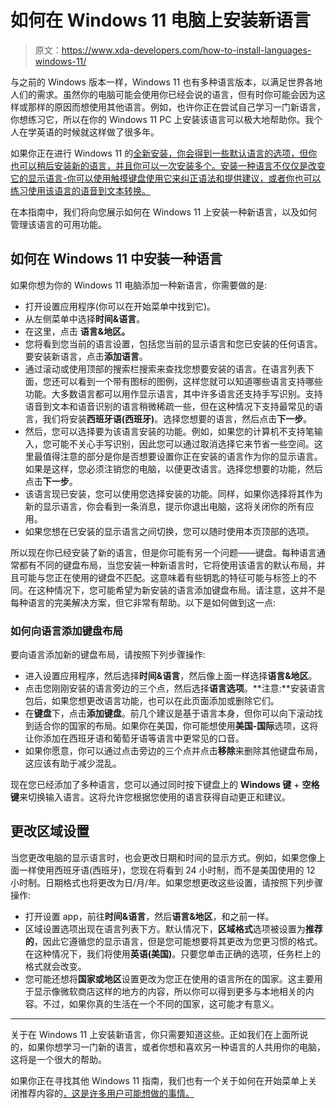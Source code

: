 # 如何在 Windows 11 电脑上安装新语言

> 原文：<https://www.xda-developers.com/how-to-install-languages-windows-11/>

与之前的 Windows 版本一样，Windows 11 也有多种语言版本，以满足世界各地人们的需求。虽然你的电脑可能会使用你已经会说的语言，但有时你可能会因为这样或那样的原因而想使用其他语言。例如，也许你正在尝试自己学习一门新语言，你想练习它，所以在你的 Windows 11 PC 上安装该语言可以极大地帮助你。我个人在学英语的时候就这样做了很多年。

如果你正在进行 Windows 11 的[全新安装，你会得到一些默认语言的选项，但你也可以稍后安装新的语言，并且你可以一次安装多个。安装一种语言不仅仅是改变它的显示语言-你可以使用触摸键盘使用它来纠正语法和提供建议，或者你也可以练习使用该语言的语音到文本转换。](https://www.xda-developers.com/download-windows-11/)

在本指南中，我们将向您展示如何在 Windows 11 上安装一种新语言，以及如何管理该语言的可用功能。

## 如何在 Windows 11 中安装一种语言

如果你想为你的 Windows 11 电脑添加一种新语言，你需要做的是:

*   打开设置应用程序(你可以在开始菜单中找到它)。
*   从左侧菜单中选择**时间&语言**。
*   在这里，点击 ****语言&地区。****
*   您将看到您当前的语言设置，包括您当前的显示语言和您已安装的任何语言。要安装新语言，点击**添加语言**。
*   通过滚动或使用顶部的搜索栏搜索来查找您想要安装的语言。在语言列表下面，您还可以看到一个带有图标的图例，这样您就可以知道哪些语言支持哪些功能。大多数语言都可以用作显示语言，其中许多语言还支持手写识别。支持语音到文本和语音识别的语言稍微稀疏一些，但在这种情况下支持最常见的语言，我们将安装**西班牙语(西班牙)**。选择您想要的语言，然后点击**下一步**。
*   然后，您可以选择要为该语言安装的功能。例如，如果您的计算机不支持笔输入，您可能不关心手写识别，因此您可以通过取消选择它来节省一些空间。这里最值得注意的部分是你是否想要设置你正在安装的语言作为你的显示语言。如果是这样，您必须注销您的电脑，以便更改语言。选择您想要的功能，然后点击**下一步**。
*   该语言现已安装，您可以使用您选择安装的功能。同样，如果你选择将其作为新的显示语言，你会看到一条消息，提示你退出电脑，这将关闭你的所有应用。
*   如果您想在已安装的显示语言之间切换，您可以随时使用本页顶部的选项。

所以现在你已经安装了新的语言，但是你可能有另一个问题——键盘。每种语言通常都有不同的键盘布局，当您安装一种新语言时，它将使用该语言的默认布局，并且可能与您正在使用的键盘不匹配。这意味着有些钥匙的特征可能与标签上的不同。在这种情况下，您可能希望为新安装的语言添加键盘布局。请注意，这并不是每种语言的完美解决方案，但它非常有帮助。以下是如何做到这一点:

### 如何向语言添加键盘布局

要向语言添加新的键盘布局，请按照下列步骤操作:

*   进入设置应用程序，然后选择**时间&语言**，然后像上面一样选择**语言&地区**。
*   点击您刚刚安装的语言旁边的三个点，然后选择**语言选项**。**注意:**安装语言包后，如果您想更改语言功能，也可以在此页面添加或删除它们。
*   在**键盘**下，点击**添加键盘**。前几个建议是基于语言本身，但你可以向下滚动找到适合你的国家的布局。如果你在美国，你可能想使用**美国-国际**选项，这将让你添加在西班牙语和葡萄牙语等语言中更常见的口音。
*   如果你愿意，你可以通过点击旁边的三个点并点击**移除**来删除其他键盘布局，这应该有助于减少混乱。

现在您已经添加了多种语言，您可以通过同时按下键盘上的 **Windows 键** + **空格键**来切换输入语言。这将允许您根据您使用的语言获得自动更正和建议。

## 更改区域设置

当您更改电脑的显示语言时，也会更改日期和时间的显示方式。例如，如果您像上面一样使用西班牙语(西班牙)，您现在将看到 24 小时制，而不是美国使用的 12 小时制。日期格式也将更改为日/月/年。如果您想更改这些设置，请按照下列步骤操作:

*   打开设置 app，前往**时间&语言**，然后**语言&地区**，和之前一样。
*   区域设置选项出现在语言列表下方。默认情况下，**区域格式**选项被设置为**推荐的**，因此它遵循您的显示语言，但是您可能想要将其更改为您更习惯的格式。在这种情况下，我们将使用**英语(美国)**。只要您单击正确的选项，任务栏上的格式就会改变。
*   您可能还想将**国家或地区**设置更改为您正在使用的语言所在的国家。这主要用于显示像微软商店这样的地方的内容，所以你可以得到更多与本地相关的内容。不过，如果你真的生活在一个不同的国家，这可能才有意义。

* * *

关于在 Windows 11 上安装新语言，你只需要知道这些。正如我们在上面所说的，如果你想学习一门新的语言，或者你想和喜欢另一种语言的人共用你的电脑，这将是一个很大的帮助。

如果你正在寻找其他 Windows 11 指南，我们也有一个关于如何在开始菜单上关闭推荐内容的[，这是许多用户可能想做的事情。](https://www.xda-developers.com/how-to-turn-off-start-menu-recommended-content-windows-11/)